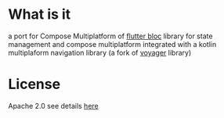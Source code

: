 # What is it
a port  for Compose Multiplatform of [flutter bloc](https://github.com/felangel/bloc) library for state management 
and compose multiplatform integrated with a kotlin multiplaform navigation library
(a fork of [voyager](https://github.com/adrielcafe/voyager) library)

# License
Apache 2.0
see details [here](License.md)
